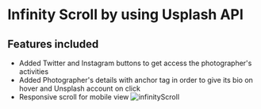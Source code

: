 # Infinity Scroll by using Usplash API
## Features included
  - Added Twitter and Instagram buttons to get access the photographer's activities
  - Added Photographer's details with anchor tag in order to give its bio on hover and Unsplash account on click
  - Responsive scroll for mobile view
![infinityScroll](https://user-images.githubusercontent.com/114183358/215346117-1df56ed0-ddba-409a-a7c1-f5edd5f7a2f9.png)

